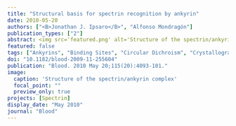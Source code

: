 ```yaml
---
title: "Structural basis for spectrin recognition by ankyrin"
date: 2010-05-20
authors: ["<B>Jonathan J. Ipsaro</B>", "Alfonso Mondragón"]
publication_types: ["2"]
abstract: <img src='featured.png' alt='Structure of the spectrin/ankyrin complex' style='width:50%;float:right'>Maintenance of membrane integrity and organization in the metazoan cell is accomplished through intracellular tethering of membrane proteins to an extensive, flexible protein network. Spectrin, the principal component of this network, is anchored to membrane proteins through the adaptor protein ankyrin. To elucidate the atomic basis for this interaction, we determined a crystal structure of human betaI-spectrin repeats 13 to 15 in complex with the ZU5-ANK domain of human ankyrin R. The structure reveals the role of repeats 14 to 15 in binding, the electrostatic and hydrophobic contributions along the interface, and the necessity for a particular orientation of the spectrin repeats. Using structural and biochemical data as a guide, we characterized the individual proteins and their interactions by binding and thermal stability analyses. In addition to validating the structural model, these data provide insight into the nature of some mutations associated with cell morphology defects, including those found in human diseases such as hereditary spherocytosis and elliptocytosis. Finally, analysis of the ZU5 domain suggests it is a versatile protein-protein interaction module with distinct interaction surfaces. The structure represents not only the first of a spectrin fragment in complex with its binding partner, but also that of an intermolecular complex involving a ZU5 domain.
featured: false
tags: ["Ankyrins", "Binding Sites", "Circular Dichroism", "Crystallography", "X-Ray", "Humans", "Models", "Molecular", "Mutagenesis", "Site-Directed", "Mutation", "Protein Binding", "Protein Conformation", "Protein Interaction Mapping", "Spectrin", "Spectrometry", "Mass", "Matrix-Assisted Laser Desorption-Ionization", "Structure-Activity Relationship", "Surface Plasmon Resonance"]
doi: "10.1182/blood-2009-11-255604"
publication: "Blood. 2010 May 20;115(20):4093-101."
image:
  caption: 'Structure of the spectrin/ankyrin complex'
  focal_point: ""
  preview_only: true
projects: [Spectrin]
display_date: "May 2010"
journal: "Blood"
---
```


